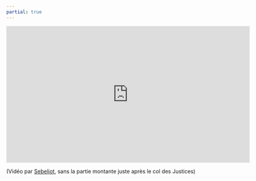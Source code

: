 ```yaml
---
partial: true
---
```


<div class="video-container">
<iframe
src="http://www.zapiks.fr/index.php?action=playerIframe&media_id=53495&width=640&height=360&autoStart=false&language=fr"
width="640" height="360" frameborder="0" scrolling="no"></iframe>
</div>

(Vidéo par [Sebeliot](http://www.zapiks.fr/profil/sebeliot/), sans la partie
montante juste après le col des Justices)

